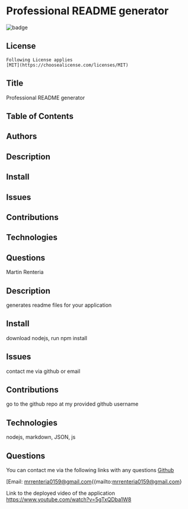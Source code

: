 # Professional README generator
  ![badge](https://img.shields.io/badge/license-MIT-blue)
   ## License
    Following License applies
    [MIT](https://choosealicense.com/licenses/MIT)
    
  ## Title
  Professional README generator
  ## Table of Contents
  ## Authors
  ## Description
  ## Install
  ## Issues
  ## Contributions
  ## Technologies
  ## Questions
  Martin Renteria
  ## Description
  generates readme files for your application
  ## Install
  download nodejs, run npm install
  ## Issues
  contact me via github or email
  ## Contributions
  go to the github repo at my provided github username
  ## Technologies
  nodejs, markdown, JSON, js
  ## Questions
  You can contact me via the following links with any questions
  [Github](https://github.com/mrent32)

  [Email: mrrenteria0159@gmail.com{{mailto:mrrenteria0159@gmail.com}

  Link to the deployed video of the application 
  https://www.youtube.com/watch?v=5gTxQDba1W8


